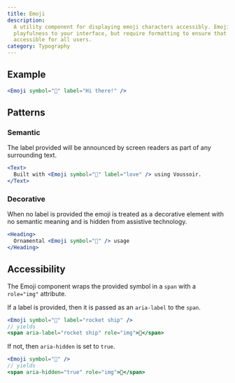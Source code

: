 ```yaml
---
title: Emoji
description:
  A utility component for displaying emoji characters accessibly. Emojis can add
  playfulness to your interface, but require formatting to ensure that they are
  accessible for all users.
category: Typography
---
```


## Example

```jsx {% live=true %}
<Emoji symbol="👋" label="Hi there!" />
```

## Patterns

### Semantic

The label provided will be announced by screen readers as part of any
surrounding text.

```jsx {% live=true %}
<Text>
  Built with <Emoji symbol="💖" label="love" /> using Voussoir.
</Text>
```

### Decorative

When no label is provided the emoji is treated as a decorative element with no
semantic meaning and is hidden from assistive technology.

```jsx {% live=true %}
<Heading>
  Ornamental <Emoji symbol="🙈" /> usage
</Heading>
```

## Accessibility

The Emoji component wraps the provided symbol in a `span` with a `role="img"`
attribute.

If a label is provided, then it is passed as an `aria-label` to the `span`.

```jsx
<Emoji symbol="🚀" label="rocket ship" />
// yields
<span aria-label="rocket ship" role="img">🚀</span>
```

If not, then `aria-hidden` is set to `true`.

```jsx
<Emoji symbol="🤫" />
// yields
<span aria-hidden="true" role="img">🤫</span>
```
